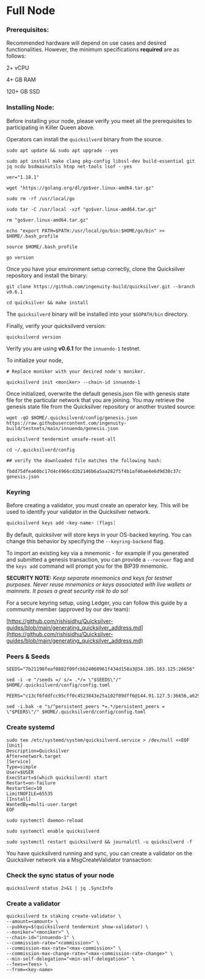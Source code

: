 # Full Node

### Prerequisites:

Recommended hardware will depend on use cases and desired functionalities. However, the minimum specifications **required** are as follows: 

2+ vCPU

4+ GB RAM

120+ GB SSD

### Installing Node:

Before installing your node, please verify you meet all the prerequisites to participating in Killer Queen above. 

Operators can install the `quicksilverd` binary from the source.

```
sudo apt update && sudo apt upgrade --yes

sudo apt install make clang pkg-config libssl-dev build-essential git jq ncdu bsdmainutils htop net-tools lsof --yes

```

```
ver="1.18.1"

wget "https://golang.org/dl/go$ver.linux-amd64.tar.gz"

sudo rm -rf /usr/local/go

sudo tar -C /usr/local -xzf "go$ver.linux-amd64.tar.gz"

rm "go$ver.linux-amd64.tar.gz"

echo "export PATH=$PATH:/usr/local/go/bin:$HOME/go/bin" >> $HOME/.bash_profile

source $HOME/.bash_profile

go version
```

Once you have your environment setup correctly, clone the Quicksilver repository and install the binary:

```
git clone https://github.com/ingenuity-build/quicksilver.git --branch v0.6.1

cd quicksilver && make install
```

The `quicksilverd` binary will be installed into your `$GOPATH/bin` directory.

Finally, verify your quicksilverd version:

```
quicksilverd version
```

Verify you are using **v0.6.1** for the `innuendo-1` testnet.

To initialize your node,
```
# Replace moniker with your desired node's moniker.

quicksilverd init <moniker> --chain-id innuendo-1
```

Once initialized, overwrite the default genesis.json file with genesis state file for the particular network that you are joining. You may retrieve the genesis state file from the Quicksilver repository or another trusted source:

```
wget -qO $HOME/.quicksilverd/config/genesis.json https://raw.githubusercontent.com/ingenuity-build/testnets/main/innuendo/genesis.json

quicksilverd tendermint unsafe-reset-all

cd ~/.quicksilverd/config

## verify the downloaded file matches the following hash:

fbdd75dfea60bc17d4c4966cd2b2146b6a5aa282f5f4b1af46ae4e6d9d38c37c  genesis.json

```

### Keyring

Before creating a validator, you must create an operator key. This will be used to identify your validator in the Quicksilver network. 

```go
quicksilverd keys add <key-name> [flags]
```

By default, quicksilver will store keys in your OS-backed keyring. You can change this behavior by specifying the `--keyring-backend` flag.

To import an existing key via a mnemonic - for example if you generated and submitted a genesis transaction, you can provide a `--recover` flag and the `keys add` command will prompt you for the BIP39 mnemonic.

**SECURITY NOTE:** _Keep separate mnemonics and keys for testnet purposes. Never reuse mnemonics or keys associated with live wallets or mainnets. It poses a great security risk to do so!_

For a secure keyring setup, using Ledger, you can follow this guide by a community member (approved by our dev team):

[https://github.com/rishisidhu/Quicksilver-guides/blob/main/generating_quicksilver_address.md](https://github.com/rishisidhu/Quicksilver-guides/blob/main/generating_quicksilver_address.md)

### Peers & Seeds
```
SEEDS="7b21198feaf0882f09fcbb24060961f434d158a3@34.105.163.125:26656"

sed -i -e "/seeds =/ s/= .*/= \"$SEEDS\"/"  $HOME/.quicksilverd/config/config.toml

PEERS="c13cf6fddfcc95cff0c4523843e25a102f09dff6@144.91.127.5:36656,a62999cdd20dff020b7c19c4c970f19b3f974941@116.203.42.51:26656,7b21198feaf0882f09fcbb24060961f434d158a3@35.242.163.107:26656,cf3bed8618298e453f242d09818d7e938f15a0a3@51.89.166.197:26656,68dfe1fa8a8c1fb16393e8faa1267adf2ec4573a@54.36.109.62:26656,91da76eaaa69b3219286e2539f7208a801531f1b@135.181.6.243:26656,926ce3f8ce4cda6f1a5ee97a937a44f59ff28fbf@65.108.13.176:26656"

sed -i.bak -e "s/^persistent_peers *=.*/persistent_peers = \"$PEERS\"/" $HOME/.quicksilverd/config/config.toml
```

### Create systemd

```
sudo tee /etc/systemd/system/quicksilverd.service > /dev/null <<EOF
[Unit]
Description=Quicksilver
After=network.target
[Service]
Type=simple
User=$USER
ExecStart=$(which quicksilverd) start
Restart=on-failure
RestartSec=10
LimitNOFILE=65535
[Install]
WantedBy=multi-user.target
EOF

sudo systemctl daemon-reload

sudo systemctl enable quicksilverd

sudo systemctl restart quicksilverd && journalctl -u quicksilverd -f
```

You have quicksilverd running and sync, you can create a validator on the Quicksilver network via a MsgCreateValidator transaction:

### Check the sync status of your node
```
quicksilverd status 2>&1 | jq .SyncInfo
```
### Create a validator

```
quicksilverd tx staking create-validator \
--amount=<amount> \
--pubkey=$(quicksilverd tendermint show-validator) \
--moniker="<moniker>" \
--chain-id="innuendo-1" \
--commission-rate="<commission>" \
--commission-max-rate="<max-commission>" \
--commission-max-change-rate="<max-commission-rate-change>" \
--min-self-delegation="<min-self-delegation>" \
--fees=<fees> \
--from=<key-name>
```
